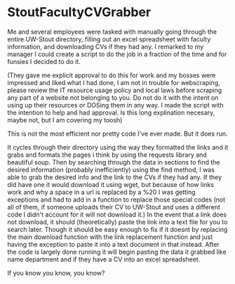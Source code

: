 # StoutFacultyCVGrabber
Me and several employees were tasked with manually going through the entire UW-Stout directory, filling out an excel spreadsheet with faculty information, and downloading CVs if they had any. I remarked to my manager I could create a script to do the job in a fraction of the time and for funsies I decided to do it. 

(They gave me explicit approval to do this for work and my bosses were impressed and liked what I had done, I am not in trouble for webscraping, please review the IT resource usage policy and local laws before scraping any part of a website not belonging to you. Do not do it with the intent on using up their resources or DOSing them in any way. I made the script with the intention to help and had approval. Is this long explination necesary, maybe not, but I am covering my toosh)

This is not the most efficient nor pretty code I've ever made. But it does run.

It cycles through their directory using the way they formatted the links and it grabs and formats the pages i think by using the requests library and beautiful soup. Then by searching through the data in sections to find the desired information (probably inefficiently) using the find method, I was able to grab the desired info and the link to the CVs if they had any. If they did have one it would download it using wget, but because of how links work and why a space in a url is replaced by a %20 I was getting exceptions and had to add in a function to replace those special codes (not all of them, if someone uploads their CV to UW-Stout and uses a different code I didn't account for it will not download it.) In the event that a link does not download, it should (theoretically) paste the link into a text file for you to search later. Though it should be easy enough to fix if it doesnt by replacing the main download function with the link replacement function and just having the exception to paste it into a text document in that instead. After the code is largely done running it will begin pasting the data it grabbed like name department and if they have a CV into an excel spreadsheet.

If you know you know, you know?
